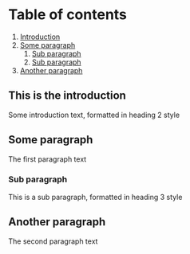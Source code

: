 # Table of contents
1. [Introduction](#introduction)
2. [Some paragraph](#paragraph1)
    1. [Sub paragraph](#subparagraph1)
    2. [Sub paragraph](#subparagraph2)
3. [Another paragraph](#paragraph2)
    
## This is the introduction <a name="introduction"></a>
Some introduction text, formatted in heading 2 style

## Some paragraph <a name="paragraph1"></a>
The first paragraph text

### Sub paragraph <a name="subparagraph1"></a>
This is a sub paragraph, formatted in heading 3 style

## Another paragraph <a name="paragraph2"></a>
The second paragraph text
